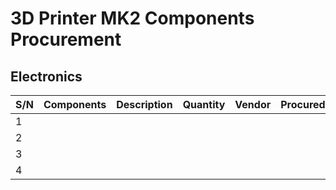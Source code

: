# 3D Printer MK2 Components Procurement

## Electronics 

| S/N | Components | Description    | Quantity | Vendor | Procured |
|-----|------------|----------------|----------|--------|----------|
|  1  |            |                |          |        | 
|  2  |            |                |          |        | 
|  3  |            |                |          |        | 
|  4  |            |                |          |        | 
